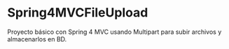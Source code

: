 # Spring4MVCFileUpload

Proyecto básico con Spring 4 MVC usando Multipart para subir archivos y almacenarlos en BD.
